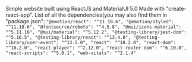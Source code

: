 Simple website built using ReactJS and MaterialUI 5.0
Made with "create-react-app".
List of all the dependencies(you may also find them in "package.json":
    ```
    "@emotion/react": "^11.10.6",
    "@emotion/styled": "^11.10.6",
    "@fontsource/roboto": "^4.5.8",
    "@mui/icons-material": "^5.11.16",
    "@mui/material": "^5.12.2",
    "@testing-library/jest-dom": "^5.16.5",
    "@testing-library/react": "^13.4.0",
    "@testing-library/user-event": "^13.5.0",
    "react": "^18.2.0",
    "react-dom": "^18.2.0",
    "react-player": "^2.12.0",
    "react-router-dom": "^6.10.0",
    "react-scripts": "^5.0.1",
    "web-vitals": "^2.1.4"
    ```
